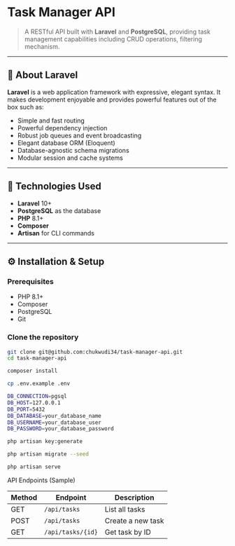 # Task Manager API

> A RESTful API built with **Laravel** and **PostgreSQL**, providing task management capabilities including CRUD operations, filtering mechanism.

---

## 🚀 About Laravel

**Laravel** is a web application framework with expressive, elegant syntax. It makes development enjoyable and provides powerful features out of the box such as:

-   Simple and fast routing
-   Powerful dependency injection
-   Robust job queues and event broadcasting
-   Elegant database ORM (Eloquent)
-   Database-agnostic schema migrations
-   Modular session and cache systems

---

## 🧰 Technologies Used

-   **Laravel** 10+
-   **PostgreSQL** as the database
-   **PHP** 8.1+
-   **Composer**
-   **Artisan** for CLI commands

---

## ⚙️ Installation & Setup

### Prerequisites

-   PHP 8.1+
-   Composer
-   PostgreSQL
-   Git

### Clone the repository

```bash
git clone git@github.com:chukwudi34/task-manager-api.git
cd task-manager-api

composer install

cp .env.example .env

DB_CONNECTION=pgsql
DB_HOST=127.0.0.1
DB_PORT=5432
DB_DATABASE=your_database_name
DB_USERNAME=your_database_user
DB_PASSWORD=your_database_password

php artisan key:generate

php artisan migrate --seed

php artisan serve

```

API Endpoints (Sample)

| Method | Endpoint          | Description       |
| ------ | ----------------- | ----------------- |
| GET    | `/api/tasks`      | List all tasks    |
| POST   | `/api/tasks`      | Create a new task |
| GET    | `/api/tasks/{id}` | Get task by ID    |
